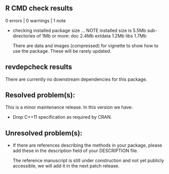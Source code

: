 ## R CMD check results

0 errors | 0 warnings | 1 note

* checking installed package size ... NOTE
  installed size is  5.5Mb
  sub-directories of 1Mb or more:
    doc       2.4Mb
    extdata   1.2Mb
    libs      1.7Mb
    
  There are data and images (compressed) for vignette to show how to use the package. These will be rarely updated.
    
## revdepcheck results

  There are currently no downstream dependencies for this package.
  
## Resolved problem(s):

This is a minor maintenance release. In this version we have:

* Drop C++11 specification as required by CRAN.
  
## Unresolved problem(s):

* If there are references describing the methods in your package, please add these in the description field of your DESCRIPTION file.

  The reference manuscript is still under construction and not yet publicly accessible, we will add it in the next patch release.
